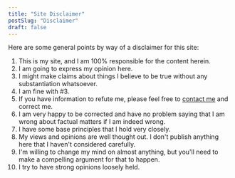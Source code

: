 ```yaml
---
title: "Site Disclaimer"
postSlug: "Disclaimer"
draft: false
---
```


Here are some general points by way of a disclaimer for this site:

1. This is my site, and I am 100% responsible for the content herein.
2. I am going to express my opinion here.
3. I might make claims about things I believe to be true without any substantiation whatsoever.
4. I am fine with #3.
5. If you have information to refute me, please feel free to [contact me](./contact) and correct me.
6. I am very happy to be corrected and have no problem saying that I am wrong about factual matters if I am indeed wrong.
7. I have some base principles that I hold very closely.
8. My views and opinions are well thought out. I don't publish anything here that I haven't considered carefully.
9. I'm willing to change my mind on almost anything, but you'll need to make a compelling argument for that to happen.
10. I try to have strong opinions loosely held.
